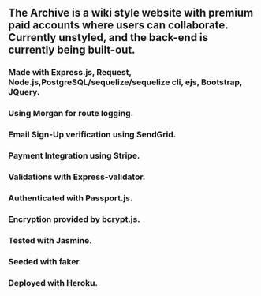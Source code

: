 ## The Archive is a wiki style website with premium paid accounts where users can collaborate. Currently unstyled, and the back-end is currently being built-out.

### Made with Express.js, Request, Node.js,PostgreSQL/sequelize/sequelize cli, ejs, Bootstrap, JQuery.
### Using Morgan for route logging.
### Email Sign-Up verification using SendGrid.
### Payment Integration using Stripe.
### Validations with Express-validator.
### Authenticated with Passport.js.
### Encryption provided by bcrypt.js.
### Tested with Jasmine.
### Seeded with faker.
### Deployed with Heroku.